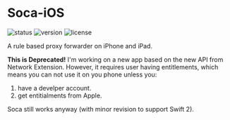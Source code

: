 # Soca-iOS
![status](https://img.shields.io/badge/status-deprecated-lightgrey.svg) ![version](https://img.shields.io/github/release/zhuhaow/Soca-iOS.svg) ![license](https://img.shields.io/github/license/zhuhaow/Soca-iOS.svg)

A rule based proxy forwarder on iPhone and iPad. 

**This is Deprecated!**
I'm working on a new app based on the new API from Network Extension. However, it requires user having entitlements, which means you can not use it on you phone unless you:

1. have a develper account.
2. get entitialments from Apple.

Soca still works anyway (with minor revision to support Swift 2).
